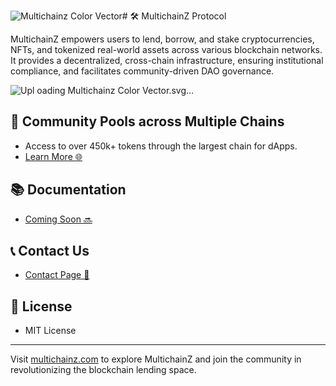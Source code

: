 ![Multichainz Color Vector](https://github.com/Multichain-Z/.github/assets/27554225/0121cbea-04ef-4b10-840c-670db6ecaf2a)# 🛠 MultichainZ Protocol

MultichainZ empowers users to lend, borrow, and stake cryptocurrencies, NFTs, and tokenized real-world assets across various blockchain networks. It provides a decentralized, cross-chain infrastructure, ensuring institutional compliance, and facilitates community-driven DAO governance.

![Upl<svg width="178" height="173" viewBox="0 0 178 173" fill="none" xmlns="http://www.w3.org/2000/svg">
<path d="M96.2824 153.552C100.502 149.45 100.502 142.639 96.2824 138.537L88.5602 131.03C83.2263 136.215 77.6535 139.93 77.6535 146.044C77.7331 155.641 89.5951 160.13 96.2824 153.552ZM169.365 104.715C158.856 114.932 141.66 114.932 131.152 104.715L123.43 97.2081L100.024 119.962L107.746 127.47C118.255 137.686 118.255 154.403 107.746 164.619C90.8689 181.027 61.6518 169.495 61.6518 146.044C61.6518 133.506 69.0555 127.934 77.2554 119.962L53.8499 97.2081L46.1277 104.715C35.6191 114.932 18.4232 114.932 7.91455 104.715C-8.96292 88.3077 2.89907 59.9037 27.0211 59.9037C39.918 59.9037 45.65 67.1015 53.8499 75.0732L77.1758 52.319L69.4536 44.8117C52.6557 28.404 64.4381 0 88.6398 0C112.682 0 124.703 28.404 107.746 44.8117L100.024 52.319L123.43 75.0732L131.152 67.5658C148.029 51.1581 177.246 62.69 177.246 86.1406C177.246 92.874 174.619 99.6074 169.365 104.715ZM157.901 93.648C168.012 83.8188 152.647 68.8042 142.457 78.6333L134.734 86.1406C140.068 91.3261 143.89 96.7438 150.179 96.7438C153.045 96.7438 155.831 95.7376 157.901 93.648ZM65.2342 86.1406L88.6398 108.895L112.045 86.1406L88.6398 63.3865L65.2342 86.1406ZM96.2824 18.7296C86.1718 8.90043 70.7274 23.8377 80.8379 33.7442L88.5602 41.2515C93.8941 36.0661 99.4668 32.3511 99.4668 26.2369C99.4668 23.5281 98.4319 20.8193 96.2824 18.7296ZM19.2989 93.648C23.5182 97.7499 30.524 97.7499 34.7433 93.648L42.4656 86.1406C37.1317 80.9552 33.3104 75.5375 27.0211 75.5375C17.1494 75.6149 12.532 87.1468 19.2989 93.648Z" fill="url(#paint0_linear_101_1488)"/>
<mask id="mask0_101_1488" style="mask-type:alpha" maskUnits="userSpaceOnUse" x="123" y="85" width="44" height="28">
<mask id="mask1_101_1488" style="mask-type:alpha" maskUnits="userSpaceOnUse" x="123" y="85" width="44" height="28">
<path d="M166.319 85.9097H123.091V112.688H166.319V85.9097Z" fill="url(#paint1_linear_101_1488)"/>
</mask>
<g mask="url(#mask1_101_1488)">
<path d="M166.332 85.9097H123.104V112.688H166.332V85.9097Z" fill="url(#paint2_linear_101_1488)"/>
</g>
</mask>
<g mask="url(#mask0_101_1488)">
<path d="M157.891 93.6489C153.671 97.7509 146.666 97.7509 142.446 93.6489L134.724 86.1416L123.34 97.2091L131.062 104.716C140.536 113.926 155.502 114.855 166.091 107.425L157.891 93.6489Z" fill="#061D44"/>
</g>
<mask id="mask2_101_1488" style="mask-type:alpha" maskUnits="userSpaceOnUse" x="61" y="10" width="28" height="43">
<mask id="mask3_101_1488" style="mask-type:alpha" maskUnits="userSpaceOnUse" x="61" y="10" width="28" height="43">
<path d="M88.8517 10.5356H61.3064V52.5611H88.8517V10.5356Z" fill="url(#paint3_linear_101_1488)"/>
</mask>
<g mask="url(#mask3_101_1488)">
<path d="M88.8615 10.5317H61.3162V52.5572H88.8615V10.5317Z" fill="url(#paint4_linear_101_1488)"/>
</g>
</mask>
<g mask="url(#mask2_101_1488)">
<path d="M80.915 18.7297C76.6957 22.8317 76.6957 29.6424 80.915 33.7444L88.6373 41.2517L77.1733 52.3192L69.4511 44.8119C59.9774 35.6019 59.0221 21.0516 66.7443 10.8354L80.915 18.7297Z" fill="#061D44"/>
</g>
<mask id="mask4_101_1488" style="mask-type:alpha" maskUnits="userSpaceOnUse" x="88" y="119" width="28" height="43">
<mask id="mask5_101_1488" style="mask-type:alpha" maskUnits="userSpaceOnUse" x="88" y="119" width="28" height="43">
<path d="M115.86 119.73H88.3149V161.756H115.86V119.73Z" fill="url(#paint5_linear_101_1488)"/>
</mask>
<g mask="url(#mask5_101_1488)">
<path d="M115.86 119.73H88.3147V161.756H115.86V119.73Z" fill="url(#paint6_linear_101_1488)"/>
</g>
</mask>
<g mask="url(#mask4_101_1488)">
<path d="M96.2935 153.549C100.513 149.447 100.513 142.637 96.2935 138.535L88.5713 131.027L99.9556 119.96L107.678 127.467C117.152 136.677 118.107 151.228 110.464 161.521L96.2935 153.549Z" fill="#061D44"/>
</g>
<mask id="mask6_101_1488" style="mask-type:alpha" maskUnits="userSpaceOnUse" x="10" y="59" width="45" height="28">
<mask id="mask7_101_1488" style="mask-type:alpha" maskUnits="userSpaceOnUse" x="10" y="59" width="45" height="28">
<path d="M54.0758 59.6719H10.8472V86.4506H54.0758V59.6719Z" fill="url(#paint7_linear_101_1488)"/>
</mask>
<g mask="url(#mask7_101_1488)">
<path d="M54.088 59.668H10.8594V86.4466H54.088V59.668Z" fill="url(#paint8_linear_101_1488)"/>
</g>
</mask>
<g mask="url(#mask6_101_1488)">
<path d="M19.3061 78.6324C23.5255 74.5305 30.5312 74.5305 34.7506 78.6324L42.4728 86.1398L53.7775 75.0723L46.1349 67.5649C36.5816 58.3549 21.6944 57.4262 11.1062 64.9335L19.3061 78.6324Z" fill="#061D44"/>
</g>
<mask id="mask8_101_1488" style="mask-type:alpha" maskUnits="userSpaceOnUse" x="53" y="85" width="36" height="36">
<mask id="mask9_101_1488" style="mask-type:alpha" maskUnits="userSpaceOnUse" x="53" y="85" width="36" height="36">
<path d="M88.8855 85.9097H53.5383V120.273H88.8855V85.9097Z" fill="url(#paint9_linear_101_1488)"/>
</mask>
<g mask="url(#mask9_101_1488)">
<path d="M88.8911 85.9097H53.5439V120.273H88.8911V85.9097Z" fill="url(#paint10_linear_101_1488)"/>
</g>
</mask>
<g mask="url(#mask8_101_1488)">
<path d="M65.2323 86.1416L56.7935 94.3455L53.7683 97.2091L56.7935 100.15L74.2283 117.1L77.1739 119.963L80.1991 117.1L88.6378 108.896L65.2323 86.1416Z" fill="url(#paint11_linear_101_1488)"/>
<path d="M77.176 119.96L85.6147 111.756L88.6399 108.892L85.6147 105.951L68.1799 89.002L65.2344 86.1383L62.2091 89.002L53.7704 97.2058L77.176 119.96Z" fill="url(#paint12_linear_101_1488)"/>
</g>
<mask id="mask10_101_1488" style="mask-type:alpha" maskUnits="userSpaceOnUse" x="88" y="52" width="36" height="35">
<mask id="mask11_101_1488" style="mask-type:alpha" maskUnits="userSpaceOnUse" x="88" y="52" width="36" height="35">
<path d="M123.663 52.0952H88.3159V86.4586H123.663V52.0952Z" fill="url(#paint13_linear_101_1488)"/>
</mask>
<g mask="url(#mask11_101_1488)">
<path d="M123.663 52.0874H88.3154V86.4508H123.663V52.0874Z" fill="url(#paint14_linear_101_1488)"/>
</g>
</mask>
<g mask="url(#mask10_101_1488)">
<path d="M112.042 86.1416L120.481 77.9377L123.426 75.0741L120.481 72.1331L103.046 55.1836L100.1 52.32L97.0751 55.1836L88.6364 63.3875L112.042 86.1416Z" fill="url(#paint15_linear_101_1488)"/>
<path d="M100.024 52.3208L91.5855 60.5247L88.6399 63.3883L91.5855 66.3293L109.02 83.2788L111.966 86.1424L114.991 83.2788L123.43 75.0749L100.024 52.3208Z" fill="url(#paint16_linear_101_1488)"/>
</g>
<defs>
<linearGradient id="paint0_linear_101_1488" x1="42.9431" y1="-18.9618" x2="158.037" y2="195.079" gradientUnits="userSpaceOnUse">
<stop offset="0.0269078" stop-color="#CC6BE7"/>
<stop offset="1" stop-color="#1A6FE9"/>
</linearGradient>
<linearGradient id="paint1_linear_101_1488" x1="121.326" y1="76.5346" x2="145.153" y2="101.041" gradientUnits="userSpaceOnUse">
<stop stop-color="white"/>
<stop offset="1"/>
</linearGradient>
<linearGradient id="paint2_linear_101_1488" x1="121.339" y1="76.5346" x2="145.166" y2="101.041" gradientUnits="userSpaceOnUse">
<stop stop-color="white"/>
<stop offset="1" stop-color="white" stop-opacity="0"/>
</linearGradient>
<linearGradient id="paint3_linear_101_1488" x1="98.475" y1="54.3368" x2="74.6536" y2="29.8283" gradientUnits="userSpaceOnUse">
<stop stop-color="white"/>
<stop offset="1"/>
</linearGradient>
<linearGradient id="paint4_linear_101_1488" x1="98.4847" y1="54.3329" x2="74.6633" y2="29.8244" gradientUnits="userSpaceOnUse">
<stop stop-color="white"/>
<stop offset="1" stop-color="white" stop-opacity="0"/>
</linearGradient>
<linearGradient id="paint5_linear_101_1488" x1="78.6935" y1="117.994" x2="102.518" y2="142.502" gradientUnits="userSpaceOnUse">
<stop stop-color="white"/>
<stop offset="1"/>
</linearGradient>
<linearGradient id="paint6_linear_101_1488" x1="78.6933" y1="117.994" x2="102.517" y2="142.502" gradientUnits="userSpaceOnUse">
<stop stop-color="white"/>
<stop offset="1" stop-color="white" stop-opacity="0"/>
</linearGradient>
<linearGradient id="paint7_linear_101_1488" x1="55.8466" y1="95.7831" x2="32.0174" y2="71.2793" gradientUnits="userSpaceOnUse">
<stop stop-color="white"/>
<stop offset="1"/>
</linearGradient>
<linearGradient id="paint8_linear_101_1488" x1="55.8588" y1="95.7792" x2="32.0296" y2="71.2754" gradientUnits="userSpaceOnUse">
<stop stop-color="white"/>
<stop offset="1" stop-color="white" stop-opacity="0"/>
</linearGradient>
<linearGradient id="paint9_linear_101_1488" x1="37.648" y1="70.4461" x2="75.1862" y2="109.056" gradientUnits="userSpaceOnUse">
<stop stop-color="white"/>
<stop offset="1"/>
</linearGradient>
<linearGradient id="paint10_linear_101_1488" x1="37.6537" y1="70.4461" x2="75.1918" y2="109.056" gradientUnits="userSpaceOnUse">
<stop stop-color="white"/>
<stop offset="1" stop-color="white"/>
</linearGradient>
<linearGradient id="paint11_linear_101_1488" x1="55.4436" y1="86.4512" x2="77.4241" y2="111.498" gradientUnits="userSpaceOnUse">
<stop stop-color="#061D44"/>
<stop offset="0.494792" stop-color="#061D44" stop-opacity="0"/>
</linearGradient>
<linearGradient id="paint12_linear_101_1488" x1="86.9646" y1="119.65" x2="64.9841" y2="94.6035" gradientUnits="userSpaceOnUse">
<stop stop-color="#061D44"/>
<stop offset="0.494792" stop-color="#061D44" stop-opacity="0"/>
</linearGradient>
<linearGradient id="paint13_linear_101_1488" x1="72.4291" y1="36.6285" x2="109.97" y2="75.2388" gradientUnits="userSpaceOnUse">
<stop stop-color="white"/>
<stop offset="1"/>
</linearGradient>
<linearGradient id="paint14_linear_101_1488" x1="72.4286" y1="36.6207" x2="109.969" y2="75.231" gradientUnits="userSpaceOnUse">
<stop stop-color="white"/>
<stop offset="1" stop-color="white"/>
</linearGradient>
<linearGradient id="paint15_linear_101_1488" x1="121.755" y1="85.832" x2="99.7678" y2="60.835" gradientUnits="userSpaceOnUse">
<stop stop-color="#061D44"/>
<stop offset="0.494792" stop-color="#061D44" stop-opacity="0"/>
</linearGradient>
<linearGradient id="paint16_linear_101_1488" x1="90.3114" y1="52.6304" x2="112.298" y2="77.6274" gradientUnits="userSpaceOnUse">
<stop stop-color="#061D44"/>
<stop offset="0.494792" stop-color="#061D44" stop-opacity="0"/>
</linearGradient>
</defs>
</svg>
oading Multichainz Color Vector.svg…]()


                                                                          
                                                                          


## 🔄 Community Pools across Multiple Chains

- Access to over 450k+ tokens through the largest chain for dApps.
- [Learn More 🌐](https://etherscan.io)

## 📚 Documentation

- [Coming Soon 🔜](https://multichainz.com)

## 📞 Contact Us

- [Contact Page 📮](https://multichainz.com/contact)

## 📜 License

- MIT License

---

Visit [multichainz.com](https://multichainz.com) to explore MultichainZ and join the community in revolutionizing the blockchain lending space.


<!--

**Here are some ideas to get you started:**

🙋‍♀️ A short introduction - what is your organization all about?
🌈 Contribution guidelines - how can the community get involved?
👩‍💻 Useful resources - where can the community find your docs? Is there anything else the community should know?
🍿 Fun facts - what does your team eat for breakfast?
🧙 Remember, you can do mighty things with the power of [Markdown](https://docs.github.com/github/writing-on-github/getting-started-with-writing-and-formatting-on-github/basic-writing-and-formatting-syntax)
-->
